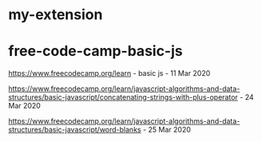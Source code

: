 # my-extension
# free-code-camp-basic-js

https://www.freecodecamp.org/learn - basic js - 11 Mar 2020

https://www.freecodecamp.org/learn/javascript-algorithms-and-data-structures/basic-javascript/concatenating-strings-with-plus-operator - 24 Mar 2020


https://www.freecodecamp.org/learn/javascript-algorithms-and-data-structures/basic-javascript/word-blanks - 25 Mar 2020